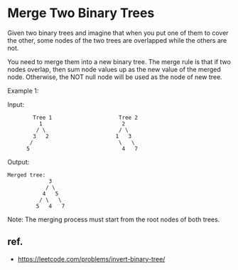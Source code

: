 # Merge Two Binary Trees

Given two binary trees and imagine that when you put one of them to cover the other, some nodes of the two trees are overlapped while the others are not.

You need to merge them into a new binary tree. The merge rule is that if two nodes overlap, then sum node values up as the new value of the merged node. Otherwise, the NOT null node will be used as the node of new tree.

Example 1:

Input:

```
        Tree 1                     Tree 2
          1                         2
         / \                       / \
        3   2                     1   3
       /                           \   \
      5                             4   7
```

Output:

```
Merged tree:
             3
            / \
           4   5
          / \   \ 
         5   4   7
```

Note: The merging process must start from the root nodes of both trees.

## ref.

* https://leetcode.com/problems/invert-binary-tree/

